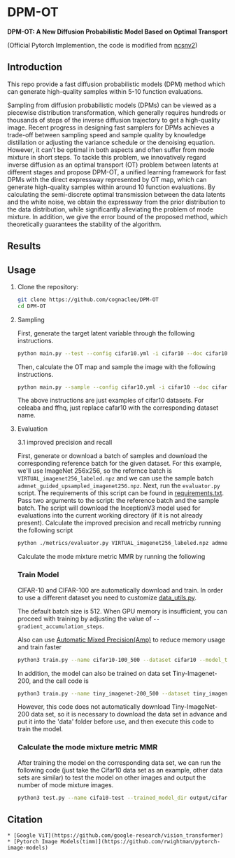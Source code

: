 # DPM-OT

**DPM-OT: A New Diffusion Probabilistic Model Based on Optimal Transport**

(Official Pytorch Implemention, the code is modified from [ncsnv2](https://github.com/ermongroup/ncsnv2))

## Introduction
This repo provide a fast diffusion probabilistic models (DPM) method which can generate high-quality samples within 5-10 function evaluations. 

Sampling from diffusion probabilistic models (DPMs) can be viewed as a piecewise distribution transformation, which generally requires hundreds or thousands of steps of the inverse diffusion trajectory to get a high-quality image. Recent progress in designing fast samplers for DPMs achieves a trade-off between sampling speed and sample quality by knowledge distillation or adjusting the variance schedule or the denoising equation. However, it can’t be optimal in both aspects and often suffer from mode mixture in short steps. To tackle this problem, we innovatively regard inverse diffusion as an optimal transport (OT) problem between latents at different stages and propose DPM-OT, a unified learning framework for fast DPMs with the direct expressway represented by OT map, which can generate high-quality samples within around 10 function evaluations. By calculating the semi-discrete optimal transmission between the data latents and the white noise, we obtain the expressway from the prior distribution to the data distribution, while significantly alleviating the problem of mode mixture. In addition, we give the error bound of the proposed method, which theoretically guarantees the stability of the algorithm.
## Results


## Usage

1. Clone the repository:

    ```bash
    git clone https://github.com/cognaclee/DPM-OT
    cd DPM-OT
    ```

2. Sampling

    First, generate the target latent variable through the following instructions.

    ```bash
    python main.py --test --config cifar10.yml -i cifar10 --doc cifar10 
    ```
    Then, calculate the OT map and sample the image with the following instructions.
    ```bash
    python main.py --sample --config cifar10.yml -i cifar10 --doc cifar10
    ```
    The above instructions are just examples of cifar10 datasets. For celeaba and ffhq, just replace cafar10 with the corresponding dataset name.

3. Evaluation

    3.1 improved precision and recall
    
    First, generate or download a batch of samples and download the corresponding reference batch for the given dataset. For this example, we'll use ImageNet 256x256, so the refernce batch is `VIRTUAL_imagenet256_labeled.npz` and we can use the sample batch `admnet_guided_upsampled_imagenet256.npz`. Next, run the `evaluator.py` script. The requirements of this script can be found in [requirements.txt](./metrics/requirements.txt). Pass two arguments to the script: the reference batch and the sample batch. The script will download the InceptionV3 model used for evaluations into the current working directory (if it is not already present). 
    Calculate the improved precision and recall metricby running the following script
     ```bash
     python ./metrics/evaluator.py VIRTUAL_imagenet256_labeled.npz admnet_guided_upsampled_imagenet256.npz
    ```

    Calculate the mode mixture metric MMR by running the following
    ### Train Model
    CIFAR-10 and CIFAR-100 are automatically download and train. In order to use a different dataset you need to customize [data_utils.py](./utils/data_utils.py).

    The default batch size is 512. When GPU memory is insufficient, you can proceed with training by adjusting the value of `--gradient_accumulation_steps`.

    Also can use [Automatic Mixed Precision(Amp)](https://nvidia.github.io/apex/amp.html) to reduce memory usage and train faster
    ```bash
    python3 train.py --name cifar10-100_500 --dataset cifar10 --model_type ViT-B_16 --pretrained_dir checkpoint/ViT-B_16.npz --fp16 --fp16_opt_level O2
    ```
    In addition, the model can also be trained on data set Tiny-Imagenet-200, and the call code is
    ```bash
    python3 train.py --name tiny_imagenet-200_500 --dataset tiny_imagenet_200 --model_type ViT-B_16 --pretrained_dir checkpoint/ViT-B_16.npz --fp16 --fp16_opt_level O2
    ```
    However, this code does not automatically download Tiny-ImageNet-200 data set, so it is necessary to download the data set in advance and put it into 
    the 'data' folder before use, and then execute this code to train the model.

    ### Calculate the mode mixture metric MMR
    
    After training the model on the corresponding data set, we can run the following code (just take the Cifar10 data set as an example, other data sets are similar)
     to test the model on other images and output the number of mode mixture images.
    ```bash
    python3 test.py --name cifa10-test --trained_model_dir output/cifar10-100_500_checkpoint.pth --figure_dir figure/cifar10
    ```

## Citation

```
* [Google ViT](https://github.com/google-research/vision_transformer)
* [Pytorch Image Models(timm)](https://github.com/rwightman/pytorch-image-models)
```
